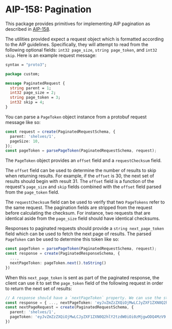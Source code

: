 # AIP-158: Pagination

This package provides primitives for implementing AIP pagination as described in [AIP-158](https://google.aip.dev/158).

The utilities provided expect a request object which is formatted according to the AIP guidelines. Specifically, they will attempt to read from the following optional fields: `int32 page_size`, `string page_token`, and `int32 skip`. Here is an example request message:

```protobuf
syntax = "proto3";

package custom;

message PaginatedRequest {
  string parent = 1;
  int32 page_size = 2;
  string page_token = 3;
  int32 skip = 4;
}
```

You can parse a `PageToken` object instance from a protobuf request message like so:

```ts
const request = create(PaginatedRequestSchema, {
  parent: 'shelves/1',
  pageSize: 10,
});
const pageToken = parsePageToken(PaginatedRequestSchema, request);
```

The `PageToken` object provides an `offset` field and a `requestChecksum` field.

The `offset` field can be used to determine the number of results to skip when returning results. For example, if the `offset` is 30, the next set of results should begin with result 31. The `offset` field is a function of the request's `page_size` and `skip` fields combined with the `offset` field parsed from the `page_token` field.

The `requestChecksum` field can be used to verify that two `PageTokens` refer to the same request. The pagination fields are stripped from the request before calculating the checksum. For instance, two requests that are identical aside from the `page_size` field should have identical checksums.

Responses to paginated requests should provide a `string next_page_token` field which can be used to fetch the next page of results. The parsed `PageToken` can be used to determine this token like so:

```ts
const pageToken = parsePageToken(PaginatedRequestSchema, request);
const response = create(PaginatedResponseSchema, {
  ...,
  nextPageToken: pageToken.next().toString()
})
```

When this `next_page_token` is sent as part of the paginated response, the client can use it to set the `page_token` field of the following request in order to return the next set of results:

```ts
// A response should have a `nextPageToken` property. We can use the string for the next request
const response = { ..., nextPageToken: 'eyJvZmZzZXQiOjMwLCJyZXF1ZXN0Q2hlY2tzdW0iOi0zMjgwODQ4MzV9' };
const nextPageRequest = create(PaginatedRequestSchema, {
  parent: 'shelves/1',
  pageToken: 'eyJvZmZzZXQiOjMwLCJyZXF1ZXN0Q2hlY2tzdW0iOi0zMjgwODQ4MzV9',
})
```
